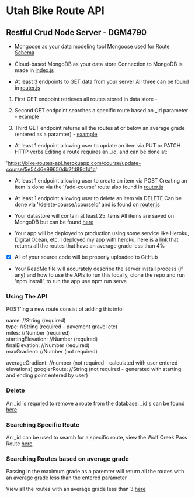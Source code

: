 # Utah Bike Route API

## Restful Crud Node Server - DGM4790

- Mongoose as your data modeling tool
Mongoose used for [Route Schema](https://github.com/lbuibel/DGM4790-RESTful-Node-Server/blob/master/server/models/course.js)

- Cloud-based MongoDB as your data store
Connection to MongoDB is made in [index.js](https://github.com/lbuibel/DGM4790-RESTful-Node-Server/blob/master/server/index.js)

- At least 3 endpoints to GET data from your server
All three can be found in [router.js](https://github.com/lbuibel/DGM4790-RESTful-Node-Server/blob/master/server/routes/course.router.js)

1. First GET endpoint retrieves all routes stored in data store - [](https://bike-routes-api.herokuapp.com/course/getAllCourses)
2. Second GET endpoint searches a specific route based on _id parameter - [example](https://bike-routes-api.herokuapp.com/course/get-course/5e546bfd9650db2fd89c1d22)

3. Third GET endpoint returns all the routes at or below an average grade (entered as a paramter) - [example](https://bike-routes-api.herokuapp.com/course/maxAverageGrade/3)

- At least 1 endpoint allowing user to update an item via PUT or PATCH HTTP verbs
Editing a route requires an _id, and can be done at:

'https://bike-routes-api.herokuapp.com/course/update-course/5e5446e99650db2fd89c1d1c'


- At least 1 endpoint allowing user to create an item via POST
Creating an item is done via the '/add-course' route also found in [router.js](https://github.com/lbuibel/DGM4790-RESTful-Node-Server/blob/master/server/routes/course.router.js)

- At least 1 endpoint allowing user to delete an item via DELETE
Can be done via '/delete-course/:courseId' and is found on [router.js](https://github.com/lbuibel/DGM4790-RESTful-Node-Server/blob/master/server/routes/course.router.js)

- Your datastore will contain at least 25 items
All items are saved on MongoDB but can be found [here](https://bike-routes-api.herokuapp.com/course/getAllCourses)

- Your app will be deployed to production using some service like Heroku, Digital Ocean, etc.
I deployed my app with heroku, here is a [link](https://bike-routes-api.herokuapp.com/course/maxAverageGrade/4) that returns all the routes that have an average grade less than 4%

- [x] All of your source code will be properly uploaded to GitHub

- Your ReadMe file will accurately describe the server install process (if any) and how to use the APIs
to run this locally, clone the repo and run 'npm install', to run the app use npm run serve

### Using The API

POST'ing a new route consist of adding this info:

name: //String (required)<br>
type: //String (required - pavement gravel etc)<br>
miles: //Number (required)<br>
startingElevation: //Number (required)<br>
finalElevation: //Number (required)<br>
maxGradient: //Number (not required)<br>

averageGradient: //number (not required - calculated with user entered elevations)
googlerRoute: //String (not required - generated with starting and ending point entered by user)


### Delete
An _id is requried to remove a route from the database. _id's can be found [here](https://bike-routes-api.herokuapp.com/course/getAllCourses)

### Searching Specific Route
An _id can be used to search for a specific route, view the Wolf Creek Pass Route [here](https://bike-routes-api.herokuapp.com/course/get-course/5e546bfd9650db2fd89c1d22)

### Searching Routes based on average grade
Passing in the maximum grade as a paremter will return all the routes with an average grade less than the entered parameter

View all the routes with an average grade less than 3 [here](https://bike-routes-api.herokuapp.com/course/maxAverageGrade/3)



